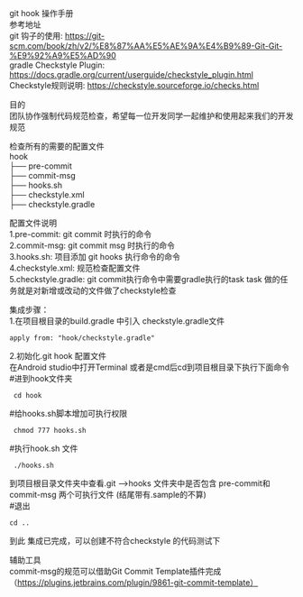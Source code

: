 git hook 操作手册  
参考地址  
git 钩子的使用: https://git-scm.com/book/zh/v2/%E8%87%AA%E5%AE%9A%E4%B9%89-Git-Git-%E9%92%A9%E5%AD%90  
gradle Checkstyle Plugin: https://docs.gradle.org/current/userguide/checkstyle_plugin.html  
Checkstyle规则说明: https://checkstyle.sourceforge.io/checks.html  

目的  
团队协作强制代码规范检查，希望每一位开发同学一起维护和使用起来我们的开发规范  

检查所有的需要的配置文件  
hook  
├── pre-commit  
├── commit-msg  
├── hooks.sh  
├── checkstyle.xml  
├── checkstyle.gradle  

配置文件说明  
1.pre-commit:        git commit 时执行的命令  
2.commit-msg:        git commit msg 时执行的命令  
3.hooks.sh:          项目添加 git hooks 执行命令的命令  
4.checkstyle.xml:    规范检查配置文件  
5.checkstyle.gradle: git commit执行命令中需要gradle执行的task task 做的任务就是对新增或改动的文件做了checkstyle检查  

集成步骤：  
1.在项目根目录的build.gradle 中引入 checkstyle.gradle文件  
```
apply from: "hook/checkstyle.gradle"
```
2.初始化.git hook 配置文件  
在Android studio中打开Terminal 或者是cmd后cd到项目根目录下执行下面命令  
#进到hook文件夹  
```
 cd hook
``` 
#给hooks.sh脚本增加可执行权限  
```
 chmod 777 hooks.sh
``` 
#执行hook.sh 文件  
```
 ./hooks.sh  
```
到项目根目录文件夹中查看.git -->hooks 文件夹中是否包含 pre-commit和commit-msg 两个可执行文件 (结尾带有.sample的不算)  
#退出  
```
cd ..
```
到此 集成已完成，可以创建不符合checkstyle 的代码测试下  

辅助工具  
commit-msg的规范可以借助Git Commit Template插件完成（https://plugins.jetbrains.com/plugin/9861-git-commit-template）  
